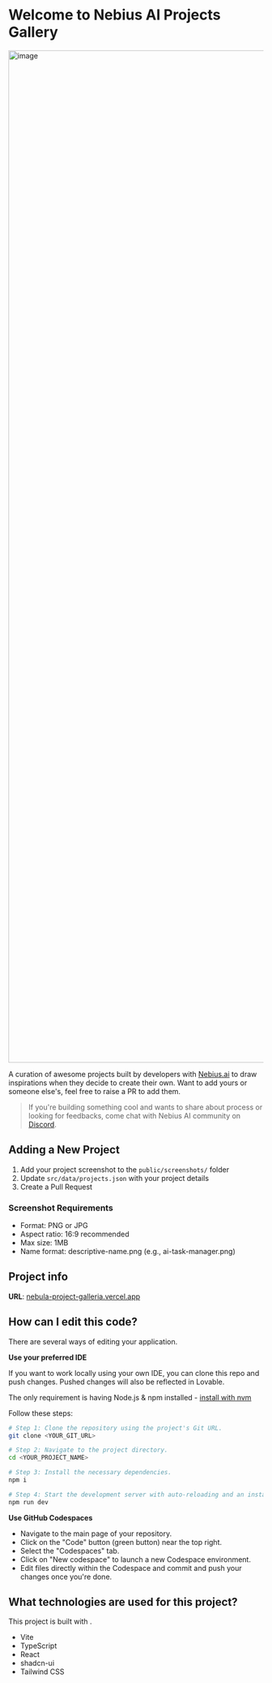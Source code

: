 # Welcome to Nebius AI Projects Gallery
<img width="1994" alt="image" src="https://github.com/user-attachments/assets/76581723-ca7d-465b-97bf-2d5e6042ad42" />


A curation of awesome projects built by developers with [Nebius.ai](https://dub.sh/nebius) to draw inspirations when they decide to create their own. Want to add yours or someone else's, feel free to raise a PR to add them.

> If you're building something cool and wants to share about process or looking for feedbacks, come chat with Nebius AI community on [Discord](https://discord.gg/47sB8jXk).

## Adding a New Project

1. Add your project screenshot to the `public/screenshots/` folder
2. Update `src/data/projects.json` with your project details
3. Create a Pull Request

### Screenshot Requirements
- Format: PNG or JPG
- Aspect ratio: 16:9 recommended
- Max size: 1MB
- Name format: descriptive-name.png (e.g., ai-task-manager.png)

## Project info

**URL**: [nebula-project-galleria.vercel.app](https://nebula-project-galleria.vercel.app/)

## How can I edit this code?

There are several ways of editing your application.

**Use your preferred IDE**

If you want to work locally using your own IDE, you can clone this repo and push changes. Pushed changes will also be reflected in Lovable.

The only requirement is having Node.js & npm installed - [install with nvm](https://github.com/nvm-sh/nvm#installing-and-updating)

Follow these steps:

```sh
# Step 1: Clone the repository using the project's Git URL.
git clone <YOUR_GIT_URL>

# Step 2: Navigate to the project directory.
cd <YOUR_PROJECT_NAME>

# Step 3: Install the necessary dependencies.
npm i

# Step 4: Start the development server with auto-reloading and an instant preview.
npm run dev
```

**Use GitHub Codespaces**

- Navigate to the main page of your repository.
- Click on the "Code" button (green button) near the top right.
- Select the "Codespaces" tab.
- Click on "New codespace" to launch a new Codespace environment.
- Edit files directly within the Codespace and commit and push your changes once you're done.

## What technologies are used for this project?

This project is built with .

- Vite
- TypeScript
- React
- shadcn-ui
- Tailwind CSS
